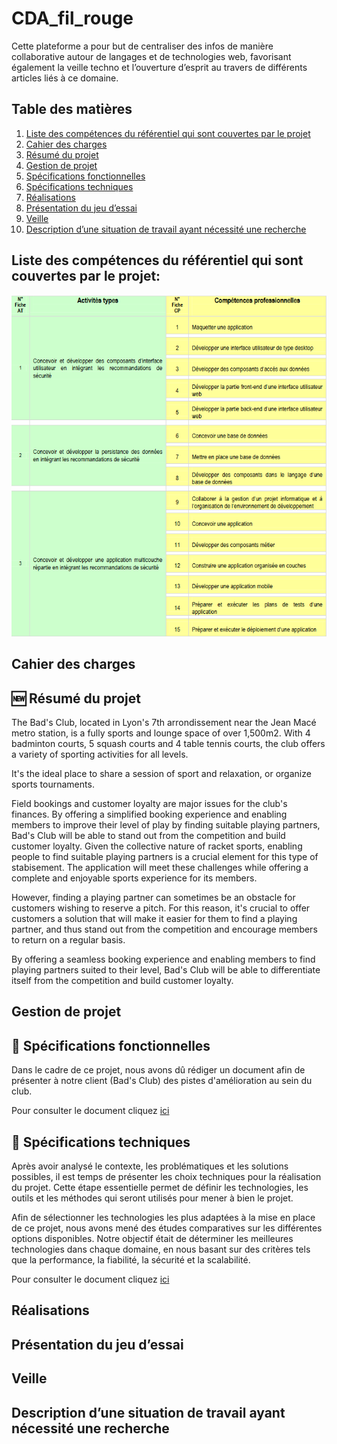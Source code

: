 # CDA_fil_rouge
Cette plateforme a pour but de centraliser des infos de manière collaborative autour de langages et de technologies web, favorisant également la veille techno et l’ouverture d’esprit au travers de différents articles liés à ce domaine.


## Table des matières

1. [Liste des compétences du référentiel qui sont couvertes par le projet](#Liste-des-compétences-du-référentiel-qui-sont-couvertes-par-le-projet)
2. [Cahier des charges](#Cahier-des-charges)
3. [Résumé du projet](#Résumé-du-projet)
4. [Gestion de projet](#Gestion-de-projet)
5. [Spécifications fonctionnelles](#Spécifications-fonctionnelles)
6. [Spécifications techniques](#Spécifications-techniques)
7. [Réalisations](#Réalisations)
8. [Présentation du jeu d’essai](#Présentation-du-jeu-d’essai)
9. [Veille](#Veille)
10. [Description d’une situation de travail ayant nécessité une recherche](#Description-d’-une-situation-de-travail-ayant-nécessité-une-recherche)

## Liste des compétences du référentiel qui sont couvertes par le projet:
![alt text](img/image.png)

## Cahier des charges

## 🆕 Résumé du projet

The Bad's Club, located in Lyon's 7th arrondissement near the Jean Macé metro station, is a fully sports and lounge space of over 1,500m2. With 4 badminton courts, 5 squash courts and 4 table tennis courts, the club offers a variety of sporting activities for all levels.

It's the ideal place to share a session of sport and relaxation, or organize sports tournaments.

Field bookings and customer loyalty are major issues for the club's finances. By offering a simplified booking experience and enabling members to improve their level of play by finding suitable playing partners, Bad's Club will be able to stand out from the competition and build customer loyalty. Given the collective nature of racket sports, enabling people to find suitable playing partners is a crucial element for this type of stabisement. The application will meet these challenges while offering a complete and enjoyable sports experience for its members.

However, finding a playing partner can sometimes be an obstacle for customers wishing to reserve a pitch. For this reason, it's crucial to offer customers a solution that will make it easier for them to find a playing partner, and thus stand out from the competition and encourage members to return on a regular basis.

By offering a seamless booking experience and enabling members to find playing partners suited to their level, Bad's Club will be able to differentiate itself from the competition and build customer loyalty.

## Gestion de projet

## 📣 Spécifications fonctionnelles

Dans le cadre de ce projet, nous avons dû rédiger un document afin de présenter à notre client (Bad's Club) des pistes d'amélioration au sein du club.

Pour consulter le document cliquez <a href="doc/improvement-proposition-strategy.md">ici</a>

## 📣 Spécifications techniques

Après avoir analysé le contexte, les problématiques et les solutions possibles, il est temps de présenter les choix techniques pour la réalisation du projet. Cette étape essentielle permet de définir les technologies, les outils et les méthodes qui seront utilisés pour mener à bien le projet.

Afin de sélectionner les technologies les plus adaptées à la mise en place de ce projet, nous avons mené des études comparatives sur les différentes options disponibles. Notre objectif était de déterminer les meilleures technologies dans chaque domaine, en nous basant sur des critères tels que la performance, la fiabilité, la sécurité et la scalabilité.

Pour consulter le document cliquez <a href="doc/technical-proposition.md">ici</a>

## Réalisations

## Présentation du jeu d’essai

## Veille

## Description d’une situation de travail ayant nécessité une recherche
